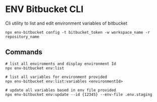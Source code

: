 # ENV Bitbucket CLI

Cli utility to list and edit environment variables of bitbucket

```shell
npx env-bitbucket config -t bitbucket_token -w workspace_name -r repository_name
```

## Commands

```shell
# list all enviroments and display environment Id
npx env-bitbucket env:list

# list all variables for environment provided
npx env-bitbucket env:list:variables <environmentId>

# update all variables based in env file provided
npx env-bitbucket env:update --id {12345} --env-file .env.staging
```
